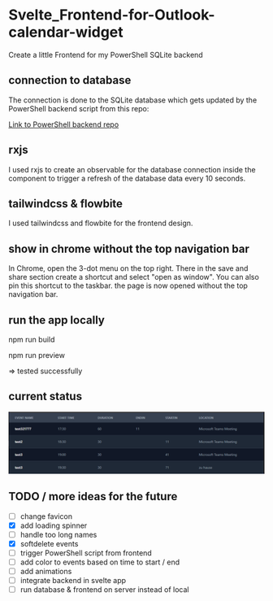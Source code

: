 # Svelte_Frontend-for-Outlook-calendar-widget

Create a little Frontend for my PowerShell SQLite backend

## connection to database

The connection is done to the SQLite database which gets updated by the PowerShell backend script from this repo:

[Link to PowerShell backend repo](https://github.com/golfomania/PowerShell_OutlookCalendarEventsWidget)

## rxjs

I used rxjs to create an observable for the database connection inside the component to trigger a refresh of the database data every 10 seconds.

## tailwindcss & flowbite

I used tailwindcss and flowbite for the frontend design.

## show in chrome without the top navigation bar

In Chrome, open the 3-dot menu on the top right.
There in the save and share section create a shortcut and select "open as window".
You can also pin this shortcut to the taskbar.
the page is now opened without the top navigation bar.

## run the app locally

npm run build

npm run preview

=> tested successfully

## current status

![Alt text](image.png)

## TODO / more ideas for the future

- [ ] change favicon
- [x] add loading spinner
- [ ] handle too long names
- [x] softdelete events
- [ ] trigger PowerShell script from frontend
- [ ] add color to events based on time to start / end
- [ ] add animations
- [ ] integrate backend in svelte app
- [ ] run database & frontend on server instead of local
